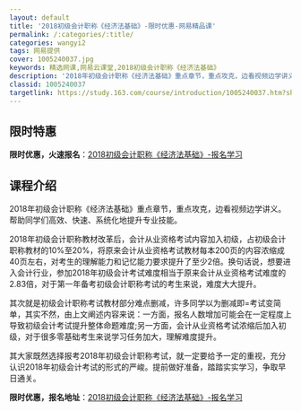 ```yaml
---
layout: default
title: '2018初级会计职称《经济法基础》-限时优惠-网易精品课'
permalink: /:categories/:title/
categories: wangyi2
tags: 网易提供
cover: 1005240037.jpg
keywords: 精选网课,网易云课堂,2018初级会计职称《经济法基础》
description: '2018年初级会计职称《经济法基础》重点章节，重点攻克，边看视频边学讲义。帮助同学们高效、快速、系统化地提升专业技能。2'
classid: 1005240037
targetlink: https://study.163.com/course/introduction/1005240037.htm?share=1&shareId=1025206652&utm_campaign=share&utm_medium=iphoneShare&utm_source=&utm_u=1025206652
---
```


## 限时特惠

**限时优惠，火速报名**：[2018初级会计职称《经济法基础》-报名学习](https://study.163.com/course/introduction/1005240037.htm?share=1&shareId=1025206652&utm_campaign=share&utm_medium=iphoneShare&utm_source=&utm_u=1025206652)

## 课程介绍

2018年初级会计职称《经济法基础》重点章节，重点攻克，边看视频边学讲义。帮助同学们高效、快速、系统化地提升专业技能。

2018年初级会计职称教材改革后，会计从业资格考试内容加入初级，占初级会计职称教材的10%至20%，将原来会计从业资格考试教材每本200页的内容浓缩成40页左右，对考生的理解能力和记忆能力要求提升了至少2倍。换句话说，想要进入会计行业，参加2018年初级会计考试难度相当于原来会计从业资格考试难度的2.83倍，对于第一年备考初级会计职称考试的考生来说，难度大大提升。

其次就是初级会计职称考试教材部分难点删减，许多同学以为删减即=考试变简单，其实不然，由上文阐述内容来说：一方面，报名人数增加可能会在一定程度上导致初级会计考试提升整体命题难度;另一方面，会计从业资格考试浓缩后加入初级，对于很多零基础考生来说学习任务加大，理解难度提升。

其大家既然选择报考2018年初级会计职称考试，就一定要给予一定的重视，充分认识2018年初级会计考试的形式的严峻。提前做好准备，踏踏实实学习，争取早日通关。

**限时优惠，报名地址**：[2018初级会计职称《经济法基础》-报名学习](https://study.163.com/course/introduction/1005240037.htm?share=1&shareId=1025206652&utm_campaign=share&utm_medium=iphoneShare&utm_source=&utm_u=1025206652)

